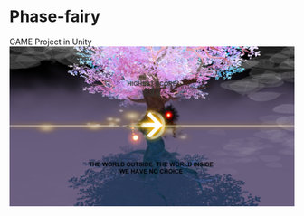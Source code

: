 # Phase-fairy
GAME Project in Unity
![(123)](https://github.com/OOXXXXOO/Phase-fairy/blob/master/1.png)
